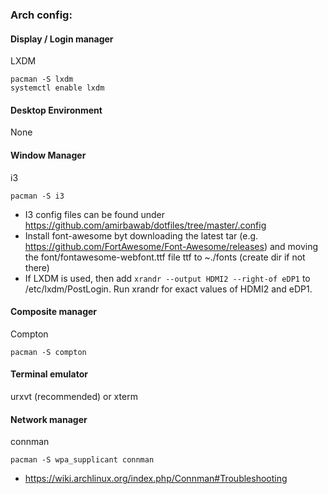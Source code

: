 ### Arch config:
#### Display / Login manager
LXDM
```
pacman -S lxdm
systemctl enable lxdm
```

#### Desktop Environment
None

#### Window Manager
i3
```
pacman -S i3
```
* I3 config files can be found under https://github.com/amirbawab/dotfiles/tree/master/.config
* Install font-awesome byt downloading the latest tar (e.g. https://github.com/FortAwesome/Font-Awesome/releases) and moving the font/fontawesome-webfont.ttf file ttf to ~./fonts (create dir if not there)
* If LXDM is used, then add `xrandr --output HDMI2 --right-of eDP1` to /etc/lxdm/PostLogin. Run xrandr for exact values of HDMI2 and eDP1.

#### Composite manager
Compton
```
pacman -S compton
```

#### Terminal emulator
urxvt (recommended) or xterm

#### Network manager
connman
```
pacman -S wpa_supplicant connman
```
* https://wiki.archlinux.org/index.php/Connman#Troubleshooting
